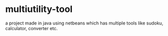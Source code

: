 # multiutility-tool

a project made in java using netbeans which has multiple tools like sudoku, calculator, converter etc.
